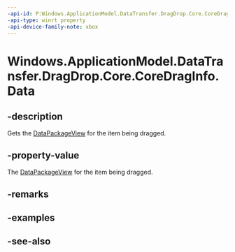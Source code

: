 ```yaml
---
-api-id: P:Windows.ApplicationModel.DataTransfer.DragDrop.Core.CoreDragInfo.Data
-api-type: winrt property
-api-device-family-note: xbox
---
```


<!-- Property syntax
public Windows.ApplicationModel.DataTransfer.DataPackageView Data { get; }
-->

# Windows.ApplicationModel.DataTransfer.DragDrop.Core.CoreDragInfo.Data

## -description
Gets the [DataPackageView](../windows.applicationmodel.datatransfer/datapackageview.md) for the item being dragged.

## -property-value
The [DataPackageView](../windows.applicationmodel.datatransfer/datapackageview.md) for the item being dragged.

## -remarks

## -examples

## -see-also
